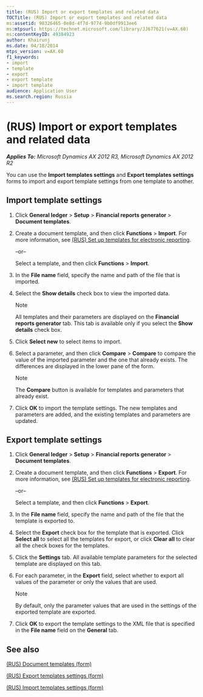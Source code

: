 ```yaml
---
title: (RUS) Import or export templates and related data
TOCTitle: (RUS) Import or export templates and related data
ms:assetid: 98326465-0e8d-4f7d-9774-9b0df9913ee6
ms:mtpsurl: https://technet.microsoft.com/library/JJ677621(v=AX.60)
ms:contentKeyID: 49384923
author: Khairunj
ms.date: 04/18/2014
mtps_version: v=AX.60
f1_keywords:
- import
- template
- export
- export template
- import template
audience: Application User
ms.search.region: Russia
---
```


# (RUS) Import or export templates and related data 


_**Applies To:** Microsoft Dynamics AX 2012 R3, Microsoft Dynamics AX 2012 R2_

You can use the **Import templates settings** and **Export templates settings** forms to import and export template settings from one template to another.

## Import template settings

1.  Click **General ledger** \> **Setup** \> **Financial reports generator** \> **Document templates**.

2.  Create a document template, and then click **Functions** \> **Import**. For more information, see [(RUS) Set up templates for electronic reporting](rus-set-up-templates-for-electronic-reporting.md).
    
    –or–
    
    Select a template, and then click **Functions** \> **Import**.

3.  In the **File name** field, specify the name and path of the file that is imported.

4.  Select the **Show details** check box to view the imported data.
    

    > [!NOTE]
    > <P>All templates and their parameters are displayed on the <STRONG>Financial reports generator</STRONG> tab. This tab is available only if you select the <STRONG>Show details</STRONG> check box.</P>



5.  Click **Select new** to select items to import.

6.  Select a parameter, and then click **Compare** \> **Compare** to compare the value of the imported parameter and the one that already exists. The differences are displayed in the lower pane of the form.
    

    > [!NOTE]
    > <P>The <STRONG>Compare</STRONG> button is available for templates and parameters that already exist.</P>



7.  Click **OK** to import the template settings. The new templates and parameters are added, and the existing templates and parameters are updated.

## Export template settings

1.  Click **General ledger** \> **Setup** \> **Financial reports generator** \> **Document templates**.

2.  Create a document template, and then click **Functions** \> **Export**. For more information, see [(RUS) Set up templates for electronic reporting](rus-set-up-templates-for-electronic-reporting.md).
    
    –or–
    
    Select a template, and then click **Functions** \> **Export**.

3.  In the **File name** field, specify the name and path of the file that the template is exported to.

4.  Select the **Export** check box for the template that is exported. Click **Select all** to select all the templates for export, or click **Clear all** to clear all the check boxes for the templates.

5.  Click the **Settings** tab. All available template parameters for the selected template are displayed on this tab.

6.  For each parameter, in the **Export** field, select whether to export all values of the parameter or only the values that are used.
    

    > [!NOTE]
    > <P>By default, only the parameter values that are used in the settings of the exported template are exported.</P>



7.  Click **OK** to export the template settings to the XML file that is specified in the **File name** field on the **General** tab.

## See also

[(RUS) Document templates (form)](https://technet.microsoft.com/library/jj923585\(v=ax.60\))

[(RUS) Export templates settings (form)](https://technet.microsoft.com/library/jj710788\(v=ax.60\))

[(RUS) Import templates settings (form)](https://technet.microsoft.com/library/jj710704\(v=ax.60\))

  


